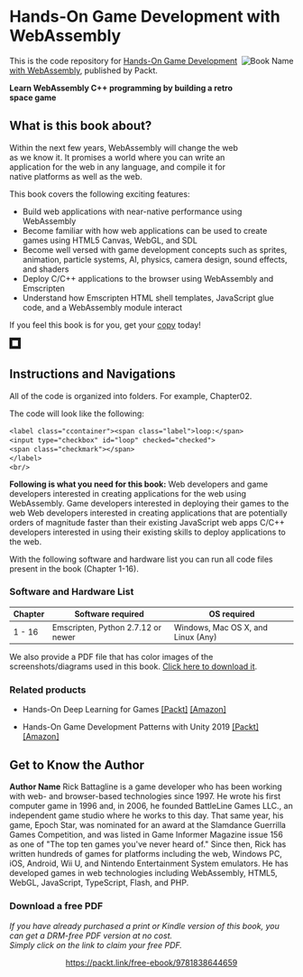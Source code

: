 # Hands-On Game Development with WebAssembly

<a href="https://www.packtpub.com/game-development/hands-game-development-webassembly?utm_source=github&utm_medium=repository&utm_campaign=9781838644659"><img src="https://www.packtpub.com/media/catalog/product/cache/e4d64343b1bc593f1c5348fe05efa4a6/9/7/9781838644659_mockup.png" alt="Book Name" height="256px" align="right"></a>

This is the code repository for [Hands-On Game Development with WebAssembly](https://www.packtpub.com/game-development/hands-game-development-webassembly?utm_source=github&utm_medium=repository&utm_campaign=9781838644659), published by Packt.

**Learn WebAssembly C++ programming by building a retro space game**

## What is this book about?
Within the next few years, WebAssembly will change the web as we know it. It promises a world where you can write an application for the web in any language, and compile it for native platforms as well as the web.

This book covers the following exciting features: 
* Build web applications with near-native performance using WebAssembly
* Become familiar with how web applications can be used to create games using HTML5 Canvas, WebGL, and SDL
* Become well versed with game development concepts such as sprites, animation, particle systems, AI, physics, camera design, sound  effects, and shaders
* Deploy C/C++ applications to the browser using WebAssembly and Emscripten
* Understand how Emscripten HTML shell templates, JavaScript glue code, and a WebAssembly module interact

If you feel this book is for you, get your [copy](https://www.amazon.com/dp/1838644652) today!

<a href="https://www.packtpub.com/?utm_source=github&utm_medium=banner&utm_campaign=GitHubBanner"><img src="https://raw.githubusercontent.com/PacktPublishing/GitHub/master/GitHub.png" 
alt="https://www.packtpub.com/" border="5" /></a>


## Instructions and Navigations
All of the code is organized into folders. For example, Chapter02.

The code will look like the following:
```
<label class="ccontainer"><span class="label">loop:</span>
<input type="checkbox" id="loop" checked="checked">
<span class="checkmark"></span>
</label>
<br/>
```

**Following is what you need for this book:**
Web developers and game developers interested in creating applications for the web using WebAssembly.
Game developers interested in deploying their games to the web
Web developers interested in creating applications that are potentially orders of magnitude faster than their existing JavaScript web apps C/C++ developers interested in using their existing skills to deploy applications to the web.

With the following software and hardware list you can run all code files present in the book (Chapter 1-16).

### Software and Hardware List

| Chapter  | Software required                   | OS required                        |
| -------- | ------------------------------------| -----------------------------------|
| 1 - 16   | Emscripten, Python 2.7.12 or newer  | Windows, Mac OS X, and Linux (Any) |

We also provide a PDF file that has color images of the screenshots/diagrams used in this book. [Click here to download it](https://www.packtpub.com/sites/default/files/downloads/9781838644659_ColorImages.pdf).

### Related products <Other books you may enjoy>
* Hands-On Deep Learning for Games [[Packt]](https://www.packtpub.com/game-development/hands-deep-learning-games?utm_source=github&utm_medium=repository&utm_campaign=9781788994071) [[Amazon]](https://www.amazon.com/dp/1788994078)

* Hands-On Game Development Patterns with Unity 2019 [[Packt]](https://www.packtpub.com/game-development/hands-game-development-patterns-unity-2019?utm_source=github&utm_medium=repository&utm_campaign=9781789349337) [[Amazon]](https://www.amazon.com/dp/1789349338)

## Get to Know the Author
**Author Name**
Rick Battagline is a game developer who has been working with web- and browser-based technologies since 1997. He wrote his first computer game in 1996 and, in 2006, he founded BattleLine Games LLC., an independent game studio where he works to this day. That same year, his game, Epoch Star, was nominated for an award at the Slamdance Guerrilla Games Competition, and was listed in Game Informer Magazine issue 156 as one of "The top ten games you've never heard of."
Since then, Rick has written hundreds of games for platforms including the web, Windows PC, iOS, Android, Wii U, and Nintendo Entertainment System emulators. He has developed games in web technologies including WebAssembly, HTML5, WebGL, JavaScript, TypeScript, Flash, and PHP.
### Download a free PDF

 <i>If you have already purchased a print or Kindle version of this book, you can get a DRM-free PDF version at no cost.<br>Simply click on the link to claim your free PDF.</i>
<p align="center"> <a href="https://packt.link/free-ebook/9781838644659">https://packt.link/free-ebook/9781838644659 </a> </p>